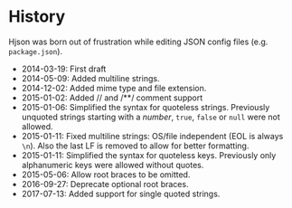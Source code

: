 
# <div class="hicon" style="font-size: 80px;"></div> History

Hjson was born out of frustration while editing JSON config files (e.g. `package.json`).

- 2014-03-19: First draft
- 2014-05-09: Added multiline strings.
- 2014-12-02: Added mime type and file extension.
- 2015-01-02: Added // and /**/ comment support
- 2015-01-06: Simplified the syntax for quoteless strings. Previously unquoted strings starting with a *number*, `true`, `false` or `null` were not allowed.
- 2015-01-11: Fixed multiline strings: OS/file independent (EOL is always `\n`). Also the last LF is removed to allow for better formatting.
- 2015-01-11: Simplified the syntax for quoteless keys. Previously only alphanumeric keys were allowed without quotes.
- 2015-05-06: Allow root braces to be omitted.
- 2016-09-27: Deprecate optional root braces.
- 2017-07-13: Added support for single quoted strings.
